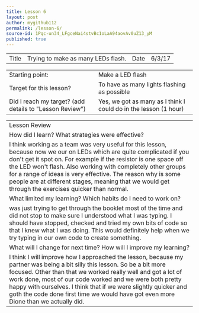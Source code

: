 ```yaml
---
title: Lesson 6
layout: post
author: mygithub112
permalink: /lesson-6/
source-id: 1Pqc-un34_LFgceNai4stvBc1oLaA94aovAv0uZ13_yM
published: true
---
```

<table>
  <tr>
    <td>Title</td>
    <td>Trying to make as many LEDs flash.</td>
    <td>Date</td>
    <td>6/3/17</td>
  </tr>
</table>


<table>
  <tr>
    <td>Starting point:</td>
    <td>Make a LED flash</td>
  </tr>
  <tr>
    <td>Target for this lesson?</td>
    <td>To have as many lights flashing as possible</td>
  </tr>
  <tr>
    <td>Did I reach my target? 
(add details to "Lesson Review")</td>
    <td> Yes, we got as many as I think I could do in the lesson (1 hour)</td>
  </tr>
</table>


<table>
  <tr>
    <td>Lesson Review</td>
  </tr>
  <tr>
    <td>How did I learn? What strategies were effective? </td>
  </tr>
  <tr>
    <td>I think working as a team was very useful for this lesson, because now we our on LEDs which are quite complicated if you don't get it spot on. For example if the resistor is one space off the LED won't flash. Also working with completely other groups for a range of ideas is very effective. The reason why is some people are at different stages, meaning that we would get through the exercises quicker than normal.</td>
  </tr>
  <tr>
    <td>What limited my learning? Which habits do I need to work on? </td>
  </tr>
  <tr>
    <td> was just trying to get through the booklet most of the time and did not stop to make sure I understood what I was typing. I should have stopped, checked and tried my own bits of code so that I knew what I was doing. This would definitely help when we try typing in our own code to create something.</td>
  </tr>
  <tr>
    <td>What will I change for next time? How will I improve my learning?</td>
  </tr>
  <tr>
    <td>I think I will improve how I approached the lesson, because my partner was being a bit silly this lesson. So be a bit more focused. Other than that we worked really well and got a lot of work done, most of our code worked and we were both pretty happy with ourselves. I think that if we were slightly quicker and goth the code done first time we would have got even more Dione than we actually did.</td>
  </tr>
</table>



